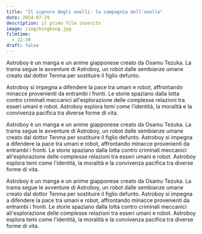 ```yaml
---
title: "Il signore degli anelli: la compagnia dell'anello"
date: 2024-07-29
description: il primo film inserito
image: /img/kingkong.jpg
filmtime:
  - 22:30
draft: false
---
```

Astroboy è un manga e un anime giapponese creato da Osamu Tezuka. La trama segue le avventure di Astroboy, un robot dalle sembianze umane creato dal dottor Tenma per sostituire il figlio defunto. 

<!--more--> 

Astroboy si impegna a difendere la pace tra umani e robot, affrontando minacce provenienti da entrambi i fronti. Le storie spaziano dalla lotta contro criminali meccanici all'esplorazione delle complesse relazioni tra esseri umani e robot. Astroboy esplora temi come l'identità, la moralità e la convivenza pacifica tra diverse forme di vita.

Astroboy è un manga e un anime giapponese creato da Osamu Tezuka. La trama segue le avventure di Astroboy, un robot dalle sembianze umane creato dal dottor Tenma per sostituire il figlio defunto. Astroboy si impegna a difendere la pace tra umani e robot, affrontando minacce provenienti da entrambi i fronti. Le storie spaziano dalla lotta contro criminali meccanici all'esplorazione delle complesse relazioni tra esseri umani e robot. Astroboy esplora temi come l'identità, la moralità e la convivenza pacifica tra diverse forme di vita.

Astroboy è un manga e un anime giapponese creato da Osamu Tezuka. La trama segue le avventure di Astroboy, un robot dalle sembianze umane creato dal dottor Tenma per sostituire il figlio defunto. Astroboy si impegna a difendere la pace tra umani e robot, affrontando minacce provenienti da entrambi i fronti. Le storie spaziano dalla lotta contro criminali meccanici all'esplorazione delle complesse relazioni tra esseri umani e robot. Astroboy esplora temi come l'identità, la moralità e la convivenza pacifica tra diverse forme di vita.
